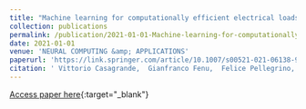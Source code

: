 ```yaml
---
title: "Machine learning for computationally efficient electrical loads estimation in consumer washing machines"
collection: publications
permalink: /publication/2021-01-01-Machine-learning-for-computationally-efficient-electrical-loads-estimation-in-consumer-washing-machines
date: 2021-01-01
venue: 'NEURAL COMPUTING &amp; APPLICATIONS'
paperurl: 'https://link.springer.com/article/10.1007/s00521-021-06138-9'
citation: ' Vittorio Casagrande,  Gianfranco Fenu,  Felice Pellegrino,  Gilberto Pin,  Erica Salvato,  Davide Zorzenon, &quot;Machine learning for computationally efficient electrical loads estimation in consumer washing machines.&quot; NEURAL COMPUTING &amp;amp; APPLICATIONS, 2021.'
---
```

[Access paper here](https://link.springer.com/article/10.1007/s00521-021-06138-9){:target="_blank"}
